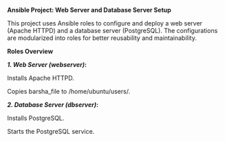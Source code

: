 **Ansible Project: Web Server and Database Server Setup**

This project uses Ansible roles to configure and deploy a web server (Apache HTTPD) and a database server (PostgreSQL). The configurations are modularized into roles for better reusability and maintainability.

**Roles Overview**

**_1. Web Server (webserver)_:**

Installs Apache HTTPD.

Copies barsha_file to /home/ubuntu/users/.

**_2. Database Server (dbserver)_:**

Installs PostgreSQL.

Starts the PostgreSQL service.
